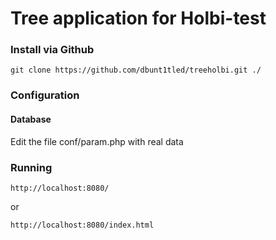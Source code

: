 # Tree application for Holbi-test #


### Install via Github ###

`git clone https://github.com/dbunt1tled/treeholbi.git ./`

### Configuration ###

#### Database ####

Edit the file conf/param.php with real data

### Running ###

`http://localhost:8080/`

or

`http://localhost:8080/index.html`
